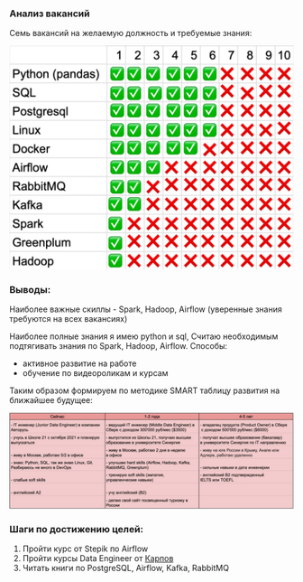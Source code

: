 ### Анализ вакансий

Семь вакансий на желаемую должность и требуемые знания:

![7 вакансий и требования](skills.jpg)

### Выводы:

Наиболее важные скиллы - Spark, Hadoop, Airflow (уверенные знания требуются на всех вакансиях)

Наиболее полные знания я имею python и sql, Считаю необходимым подтягивать знания по Spark, Hadoop, Airflow. Способы:

- активное развитие на работе
- обучение по видеороликам и курсам

Таким образом формируем по методике SMART таблицу развития на ближайшее будущее:

![шаги для развития](table.jpg)

### Шаги по достижению целей:

1. Пройти курс от Stepik по Airflow
2. Пройти курсы Data Engineer от [Карпов](https://karpov.courses/)
3. Читать книги по PostgreSQL, Airflow, Kafka, RabbitMQ

